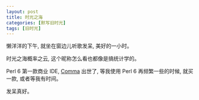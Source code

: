 ```yaml
---
layout: post
title: 时光之海
categories: [默写旧时光]
tags: [旧时光]
---
```


懒洋洋的下午, 就坐在窗边儿听歌发呆, 美好的一小时。

时光之海概率之云, 这个昵称怎么看也都像是搞统计学的。   

Perl 6 第一款商业 IDE, [Comma](https://commaide.com) 出世了, 等我使用 Perl 6 再频繁一些的时候, 就买一款, 或者等我有时间。  

发呆真好。   
